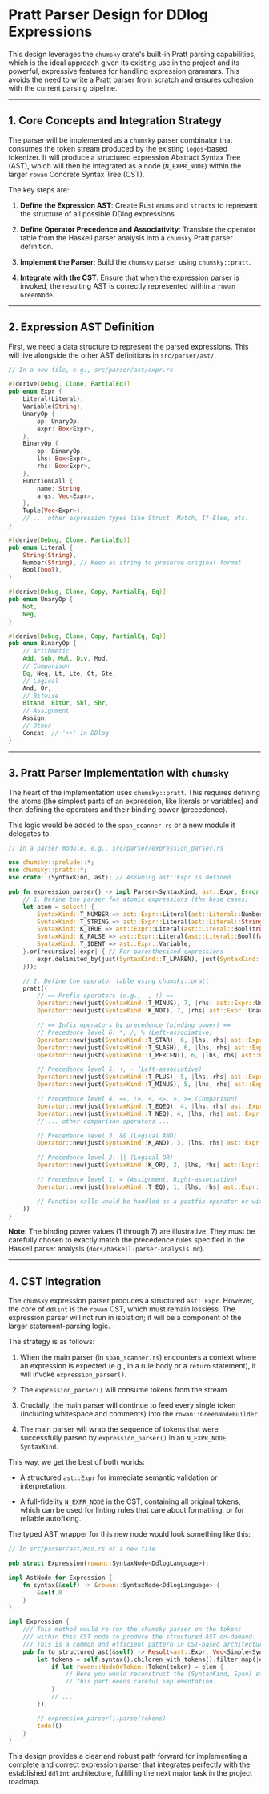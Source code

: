 # Pratt Parser Design for DDlog Expressions

This design leverages the `chumsky` crate's built-in Pratt parsing capabilities, which is the ideal approach given its existing use in the project and its powerful, expressive features for handling expression grammars. This avoids the need to write a Pratt parser from scratch and ensures cohesion with the current parsing pipeline.

---

## **1. Core Concepts and Integration Strategy**

The parser will be implemented as a `chumsky` parser combinator that consumes the token stream produced by the existing `logos`-based tokenizer. It will produce a structured expression Abstract Syntax Tree (AST), which will then be integrated as a node (`N_EXPR_NODE`) within the larger `rowan` Concrete Syntax Tree (CST).

The key steps are:

1. **Define the Expression AST**: Create Rust `enum`s and `struct`s to represent the structure of all possible DDlog expressions.

2. **Define Operator Precedence and Associativity**: Translate the operator table from the Haskell parser analysis into a `chumsky` Pratt parser definition.

3. **Implement the Parser**: Build the `chumsky` parser using `chumsky::pratt`.

4. **Integrate with the CST**: Ensure that when the expression parser is invoked, the resulting AST is correctly represented within a `rowan` `GreenNode`.

---

## **2. Expression AST Definition**

First, we need a data structure to represent the parsed expressions. This will live alongside the other AST definitions in `src/parser/ast/`.

```rust
// In a new file, e.g., src/parser/ast/expr.rs

#[derive(Debug, Clone, PartialEq)]
pub enum Expr {
    Literal(Literal),
    Variable(String),
    UnaryOp {
        op: UnaryOp,
        expr: Box<Expr>,
    },
    BinaryOp {
        op: BinaryOp,
        lhs: Box<Expr>,
        rhs: Box<Expr>,
    },
    FunctionCall {
        name: String,
        args: Vec<Expr>,
    },
    Tuple(Vec<Expr>),
    // ... other expression types like Struct, Match, If-Else, etc.
}

#[derive(Debug, Clone, PartialEq)]
pub enum Literal {
    String(String),
    Number(String), // Keep as string to preserve original format
    Bool(bool),
}

#[derive(Debug, Clone, Copy, PartialEq, Eq)]
pub enum UnaryOp {
    Not,
    Neg,
}

#[derive(Debug, Clone, Copy, PartialEq, Eq)]
pub enum BinaryOp {
    // Arithmetic
    Add, Sub, Mul, Div, Mod,
    // Comparison
    Eq, Neq, Lt, Lte, Gt, Gte,
    // Logical
    And, Or,
    // Bitwise
    BitAnd, BitOr, Shl, Shr,
    // Assignment
    Assign,
    // Other
    Concat, // '++' in DDlog
}
```

---

## **3. Pratt Parser Implementation with `chumsky`**

The heart of the implementation uses `chumsky::pratt`. This requires defining the atoms (the simplest parts of an expression, like literals or variables) and then defining the operators and their binding power (precedence).

This logic would be added to the `span_scanner.rs` or a new module it delegates to.

```rust
// In a parser module, e.g., src/parser/expression_parser.rs

use chumsky::prelude::*;
use chumsky::pratt::*;
use crate::{SyntaxKind, ast}; // Assuming ast::Expr is defined

pub fn expression_parser() -> impl Parser<SyntaxKind, ast::Expr, Error = Simple<SyntaxKind>> {
    // 1. Define the parser for atomic expressions (the base cases)
    let atom = select! {
        SyntaxKind::T_NUMBER => ast::Expr::Literal(ast::Literal::Number),
        SyntaxKind::T_STRING => ast::Expr::Literal(ast::Literal::String),
        SyntaxKind::K_TRUE => ast::Expr::Literal(ast::Literal::Bool(true)),
        SyntaxKind::K_FALSE => ast::Expr::Literal(ast::Literal::Bool(false)),
        SyntaxKind::T_IDENT => ast::Expr::Variable,
    }.or(recursive(|expr| { // For parenthesised expressions
        expr.delimited_by(just(SyntaxKind::T_LPAREN), just(SyntaxKind::T_RPAREN))
    }));

    // 2. Define the operator table using chumsky::pratt
    pratt((
        // == Prefix operators (e.g., -, !) ==
        Operator::new(just(SyntaxKind::T_MINUS), 7, |rhs| ast::Expr::UnaryOp { op: ast::UnaryOp::Neg, expr: Box::new(rhs) }),
        Operator::new(just(SyntaxKind::K_NOT), 7, |rhs| ast::Expr::UnaryOp { op: ast::UnaryOp::Not, expr: Box::new(rhs) }),

        // == Infix operators by precedence (binding power) ==
        // Precedence level 6: *, /, % (Left-associative)
        Operator::new(just(SyntaxKind::T_STAR), 6, |lhs, rhs| ast::Expr::BinaryOp { op: ast::BinaryOp::Mul, lhs: Box::new(lhs), rhs: Box::new(rhs) }).left(),
        Operator::new(just(SyntaxKind::T_SLASH), 6, |lhs, rhs| ast::Expr::BinaryOp { op: ast::BinaryOp::Div, lhs: Box::new(lhs), rhs: Box::new(rhs) }).left(),
        Operator::new(just(SyntaxKind::T_PERCENT), 6, |lhs, rhs| ast::Expr::BinaryOp { op: ast::BinaryOp::Mod, lhs: Box::new(lhs), rhs: Box::new(rhs) }).left(),

        // Precedence level 5: +, - (Left-associative)
        Operator::new(just(SyntaxKind::T_PLUS), 5, |lhs, rhs| ast::Expr::BinaryOp { op: ast::BinaryOp::Add, lhs: Box::new(lhs), rhs: Box::new(rhs) }).left(),
        Operator::new(just(SyntaxKind::T_MINUS), 5, |lhs, rhs| ast::Expr::BinaryOp { op: ast::BinaryOp::Sub, lhs: Box::new(lhs), rhs: Box::new(rhs) }).left(),

        // Precedence level 4: ==, !=, <, <=, >, >= (Comparison)
        Operator::new(just(SyntaxKind::T_EQEQ), 4, |lhs, rhs| ast::Expr::BinaryOp { op: ast::BinaryOp::Eq, lhs: Box::new(lhs), rhs: Box::new(rhs) }).left(),
        Operator::new(just(SyntaxKind::T_NEQ), 4, |lhs, rhs| ast::Expr::BinaryOp { op: ast::BinaryOp::Neq, lhs: Box::new(lhs), rhs: Box::new(rhs) }).left(),
        // ... other comparison operators ...

        // Precedence level 3: && (Logical AND)
        Operator::new(just(SyntaxKind::K_AND), 3, |lhs, rhs| ast::Expr::BinaryOp { op: ast::BinaryOp::And, lhs: Box::new(lhs), rhs: Box::new(rhs) }).left(),

        // Precedence level 2: || (Logical OR)
        Operator::new(just(SyntaxKind::K_OR), 2, |lhs, rhs| ast::Expr::BinaryOp { op: ast::BinaryOp::Or, lhs: Box::new(lhs), rhs: Box::new(rhs) }).left(),

        // Precedence level 1: = (Assignment, Right-associative)
        Operator::new(just(SyntaxKind::T_EQ), 1, |lhs, rhs| ast::Expr::BinaryOp { op: ast::BinaryOp::Assign, lhs: Box::new(lhs), rhs: Box::new(rhs) }).right(),

        // Function calls would be handled as a postfix operator or within the 'atom' parser
    ))
}
```

**Note**: The binding power values (1 through 7) are illustrative. They must be carefully chosen to exactly match the precedence rules specified in the Haskell parser analysis (`docs/haskell-parser-analysis.md`).

---

## **4. CST Integration**

The `chumsky` expression parser produces a structured `ast::Expr`. However, the core of `ddlint` is the `rowan` CST, which must remain lossless. The expression parser will not run in isolation; it will be a component of the larger statement-parsing logic.

The strategy is as follows:

1. When the main parser (in `span_scanner.rs`) encounters a context where an expression is expected (e.g., in a rule body or a `return` statement), it will invoke `expression_parser()`.

2. The `expression_parser()` will consume tokens from the stream.

3. Crucially, the main parser will continue to feed every single token (including whitespace and comments) into the `rowan::GreenNodeBuilder`.

4. The main parser will wrap the sequence of tokens that were successfully parsed by `expression_parser()` in an `N_EXPR_NODE` `SyntaxKind`.

This way, we get the best of both worlds:

- A structured `ast::Expr` for immediate semantic validation or interpretation.

- A full-fidelity `N_EXPR_NODE` in the CST, containing all original tokens, which can be used for linting rules that care about formatting, or for reliable autofixing.

The typed AST wrapper for this new node would look something like this:

```rust
// In src/parser/ast/mod.rs or a new file

pub struct Expression(rowan::SyntaxNode<DdlogLanguage>);

impl AstNode for Expression {
    fn syntax(&self) -> &rowan::SyntaxNode<DdlogLanguage> {
        &self.0
    }
}

impl Expression {
    /// This method would re-run the chumsky parser on the tokens
    /// within this CST node to produce the structured AST on-demand.
    /// This is a common and efficient pattern in CST-based architectures.
    pub fn to_structured_ast(&self) -> Result<ast::Expr, Vec<Simple<SyntaxKind>>> {
        let tokens = self.syntax().children_with_tokens().filter_map(|elem| {
            if let rowan::NodeOrToken::Token(token) = elem {
                // Here you would reconstruct the (SyntaxKind, Span) stream
                // This part needs careful implementation.
            }
            // ...
        });

        // expression_parser().parse(tokens)
        todo!()
    }
}
```

This design provides a clear and robust path forward for implementing a complete and correct expression parser that integrates perfectly with the established `ddlint` architecture, fulfilling the next major task in the project roadmap.
